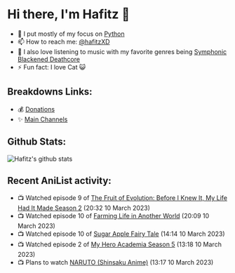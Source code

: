 # Hi there, I'm Hafitz 👋
- 🐍 I put mostly of my focus on [Python](https://python.org)
- 📫 How to reach me: [@hafitzXD](https://t.me/hafitzXD)
- 🎵 I also love listening to music with my favorite genres being [Symphonic Blackened Deathcore](https://youtu.be/qyYmS_iBcy4)
- ⚡ Fun fact: I love Cat 😺

## Breakdowns Links:
- 💰 [Donations](https://t.me/TheBreakdowns/2)
- ✨ [Main Channels](https://t.me/TheBreakdowns)

## Github Stats:
![Hafitz's github stats](https://github-readme-stats.vercel.app/api?username=breakdowns&show_icons=true&count_private=true&bg_color=00000000&text_color=777)

## Recent AniList activity:
<!-- ANILIST_ACTIVITY:start -->

-   📺 Watched episode 9 of [The Fruit of Evolution: Before I Knew It, My Life Had It Made Season 2](https://anilist.co/anime/146954) (20:32 10 March 2023)
-   📺 Watched episode 10 of [Farming Life in Another World](https://anilist.co/anime/146850) (20:09 10 March 2023)
-   📺 Watched episode 10 of [Sugar Apple Fairy Tale](https://anilist.co/anime/139821) (14:14 10 March 2023)
-   📺 Watched episode 2 of [My Hero Academia Season 5](https://anilist.co/anime/117193) (13:18 10 March 2023)
-   📺 Plans to watch [NARUTO (Shinsaku Anime)](https://anilist.co/anime/162561) (13:17 10 March 2023)

<!-- ANILIST_ACTIVITY:end -->
